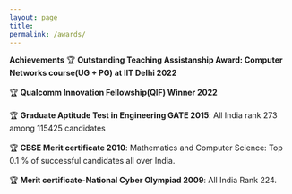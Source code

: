 ```yaml
---
layout: page
title: 
permalink: /awards/
---
```


**Achievements**
🏆 **Outstanding Teaching Assistanship Award: Computer Networks course(UG + PG) at IIT Delhi 2022**
<br/> <br/>
🏆 **Qualcomm Innovation Fellowship(QIF) Winner 2022**
<br/> <br/>
🏆 **Graduate Aptitude Test in Engineering GATE 2015**: All India rank 273 among 115425 candidates
<br/> <br/>
🏆 **CBSE Merit certificate 2010**: Mathematics and Computer Science: Top 0.1 % of successful candidates all over India. 
<br/><br/>
🏆 **Merit certificate-National Cyber Olympiad 2009**:  All India Rank 224.



